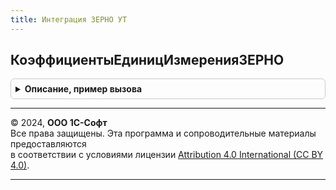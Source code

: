 ```yaml
---
title: Интеграция ЗЕРНО УТ
---
```



## КоэффициентыЕдиницИзмеренияЗЕРНО
<details style="margin: 1em 0; padding: 0.5em; border: 1px solid #ccc; border-radius: 6px;">

<summary style="font-weight: bold; cursor: pointer;">Описание, пример вызова</summary>

```bsl

// Коэффициенты единиц измерения ЗЕРНО.
//
// Параметры:
//  ДанныеСтрокЗЕРНО - Массив Из Структура:
//   * Номенклатура - СправочникСсылка.Номенклатура - обязательное поле
//     - Строки в массиве
//
// Возвращаемое значение:
//  Соответствие Из СправочникСсылка.Номенклатура - ключ ссылка на номенклатуру, значение структура:
//   * КодОшибки - Число  - Код ошибки получения коэффициента:
//        0 - Нет ошибок;
//        1 - Не заполнена единица измерения в справочнике 'ЕдиницыИзмеренияВЕТИС';
//        2 - В справочнике 'Номенклатура' выключена возможность пересчета количества в соответствующую мерную единицу измерения;
//        3 - Не удалось сопоставить единицу хранения справочника 'Номенклатура' с единицей измерения  "Килограмм".
//   * Коэффициент - Число  - Коэффициент пересчета единицы измерения из "Килограмм".
Функция КоэффициентыЕдиницИзмеренияЗЕРНО(ДанныеСтрокЗЕРНО) Экспорт
```

Пример вызова
```bsl
Результат = ИнтеграцияЗЕРНОУТ.КоэффициентыЕдиницИзмеренияЗЕРНО(ДанныеСтрокЗЕРНО) 
```
</details>

---

© 2024, **ООО 1С-Софт**  
Все права защищены. Эта программа и сопроводительные материалы предоставляются  
в соответствии с условиями лицензии [Attribution 4.0 International (CC BY 4.0)](https://creativecommons.org/licenses/by/4.0/legalcode).

---
